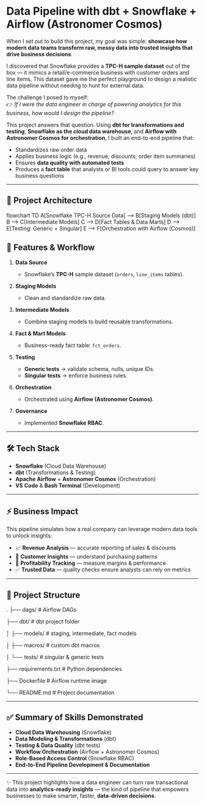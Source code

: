 # Data Pipeline with dbt + Snowflake + Airflow (Astronomer Cosmos)

When I set out to build this project, my goal was simple: **showcase how modern data teams transform raw, messy data into trusted insights that drive business decisions**.  

I discovered that Snowflake provides a **TPC-H sample dataset** out of the box — it mimics a retail/e-commerce business with customer orders and line items. This dataset gave me the perfect playground to design a realistic data pipeline without needing to hunt for external data.  

The challenge I posed to myself:  
👉 *If I were the data engineer in charge of powering analytics for this business, how would I design the pipeline?*  

This project answers that question. Using **dbt for transformations and testing**, **Snowflake as the cloud data warehouse**, and **Airflow with Astronomer Cosmos for orchestration**, I built an end-to-end pipeline that:
- Standardizes raw order data  
- Applies business logic (e.g., revenue, discounts, order item summaries)  
- Ensures **data quality with automated tests**  
- Produces a **fact table** that analysts or BI tools could query to answer key business questions  

---

## 📌 Project Architecture

flowchart TD
    A[Snowflake TPC-H Source Data] --> B[Staging Models (dbt)]
    B --> C[Intermediate Models]
    C --> D[Fact Tables & Data Marts]
    D --> E[Testing: Generic + Singular]
    E --> F[Orchestration with Airflow (Cosmos)]

## 🚀 Features & Workflow

1. **Data Source**  
   - Snowflake’s **TPC-H** sample dataset (`orders`, `line_items` tables).

2. **Staging Models**  
   - Clean and standardize raw data.

3. **Intermediate Models**  
   - Combine staging models to build reusable transformations.

4. **Fact & Mart Models**  
   - Business-ready fact table: `fct_orders`.

5. **Testing**  
   - **Generic tests** → validate schema, nulls, unique IDs.  
   - **Singular tests** → enforce business rules.

6. **Orchestration**  
   - Orchestrated using **Airflow (Astronomer Cosmos)**.

7. **Governance**  
   - Implemented **Snowflake RBAC**.

---

## 🛠️ Tech Stack

- **Snowflake** (Cloud Data Warehouse)  
- **dbt** (Transformations & Testing)  
- **Apache Airflow** + **Astronomer Cosmos** (Orchestration)  
- **VS Code** & **Bash Terminal** (Development)

---

## ⚡ Business Impact

This pipeline simulates how a real company can leverage modern data tools to unlock insights:

- 📈 **Revenue Analysis** — accurate reporting of sales & discounts  
- 🛒 **Customer Insights** — understand purchasing patterns  
- 💸 **Profitability Tracking** — measure margins & performance  
- ✅ **Trusted Data** — quality checks ensure analysts can rely on metrics

---

## 📂 Project Structure

.
├── dags/                # Airflow DAGs

├── dbt/                 # dbt project folder

│   ├── models/          # staging, intermediate, fact models

│   ├── macros/          # custom dbt macros

│   └── tests/           # singular & generic tests

├── requirements.txt     # Python dependencies

├── Dockerfile           # Airflow runtime image

└── README.md            # Project documentation


---

## ✅ Summary of Skills Demonstrated

- **Cloud Data Warehousing** (Snowflake)  
- **Data Modeling & Transformations** (dbt)  
- **Testing & Data Quality** (dbt tests)  
- **Workflow Orchestration** (Airflow + Astronomer Cosmos)  
- **Role-Based Access Control** (Snowflake RBAC)  
- **End-to-End Pipeline Development & Documentation**  

---

✨ This project highlights how a data engineer can turn raw transactional data into **analytics-ready insights** — the kind of pipeline that empowers businesses to make smarter, faster, **data-driven decisions**.


